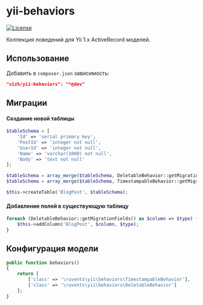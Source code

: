 yii-behaviors
==============

[![License](https://poser.pugx.org/happyproff/yii-easyimages/license.svg)](https://packagist.org/packages/happyproff/yii-easyimages)

Коллекция поведений для Yii 1.x ActiveRecord моделей.

## Использование

Добавить в `composer.json` зависимость:

```json
"vizh/yii-behaviors": "*@dev"
```

## Миграции

#### Создание новой таблицы

```php
$tableSchema = [
	'Id' => 'serial primary key',
	'PostId' => 'integer not null',
	'UserId' => 'integer not null',
	'Name' => 'varchar(1000) not null',
	'Body' => 'text not null'
];

$tableSchema = array_merge($tableSchema, DeletableBehavior::getMigrationFields());
$tableSchema = array_merge($tableSchema, TimestampableBehavior::getMigrationFields());

$this->createTable('BlogPost', $tableSchema);
```

#### Добавление полей в существующую таблицу

```php
foreach (DeletableBehavior::getMigrationFields() as $column => $type) {
	$this->addColumn('BlogPost', $column, $type);
}
```

## Конфигурация модели

```php
public function behaviors()
{
	return [
		['class' => '\ruvents\yii\behaviors\TimestampableBehavior'],
		['class' => '\ruvents\yii\behaviors\DeletableBehavior']
	];
}
```